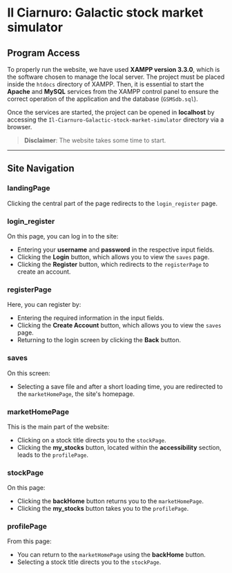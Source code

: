 # Il Ciarnuro: Galactic stock market simulator

## Program Access

To properly run the website, we have used **XAMPP version 3.3.0**, which is the software chosen to manage the local server. The project must be placed inside the `htdocs` directory of XAMPP. Then, it is essential to start the **Apache** and **MySQL** services from the XAMPP control panel to ensure the correct operation of the application and the database (`GSMSdb.sql`).

Once the services are started, the project can be opened in **localhost** by accessing the `Il-Ciarnuro-Galactic-stock-market-simulator` directory via a browser.

> **Disclaimer**: The website takes some time to start.

---

## Site Navigation

### landingPage
Clicking the central part of the page redirects to the `login_register` page.

### login_register
On this page, you can log in to the site:
- Entering your **username** and **password** in the respective input fields.
- Clicking the **Login** button, which allows you to view the `saves` page.
- Clicking the **Register** button, which redirects to the `registerPage` to create an account.

### registerPage
Here, you can register by:
- Entering the required information in the input fields.
- Clicking the **Create Account** button, which allows you to view the `saves` page.
- Returning to the login screen by clicking the **Back** button.

### saves
On this screen:
- Selecting a save file and after a short loading time, you are redirected to the `marketHomePage`, the site's homepage.

### marketHomePage
This is the main part of the website:
- Clicking on a stock title directs you to the `stockPage`.
- Clicking the **my_stocks** button, located within the **accessibility** section, leads to the `profilePage`.

### stockPage
On this page:
- Clicking the **backHome** button returns you to the `marketHomePage`.
- Clicking the **my_stocks** button takes you to the `profilePage`.

### profilePage
From this page:
- You can return to the `marketHomePage` using the **backHome** button.
- Selecting a stock title directs you to the `stockPage`.